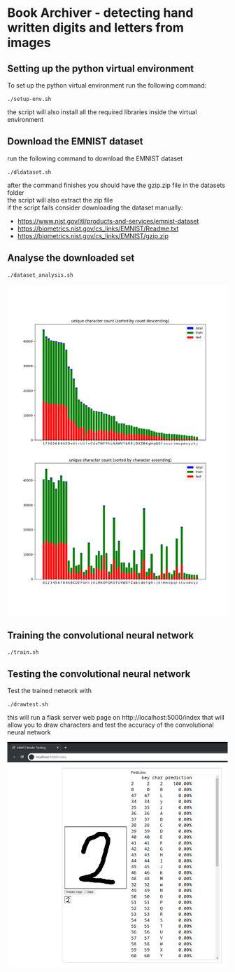 # Book Archiver - detecting hand written digits and letters from images

## Setting up the python virtual environment
To set up the python virtual environment run the following command:

```
./setup-env.sh
```

the script will also install all the required libraries inside the virtual environment

## Download the EMNIST dataset
run the following command to download the EMNIST dataset 
```
./dldataset.sh
```
after the command finishes you should have the gzip.zip file in the datasets folder
<br>
the script will also extract the zip file
<br>
if the script fails consider downloading the dataset manually:
- https://www.nist.gov/itl/products-and-services/emnist-dataset
- https://biometrics.nist.gov/cs_links/EMNIST/Readme.txt
- https://biometrics.nist.gov/cs_links/EMNIST/gzip.zip

## Analyse the downloaded set
```
./dataset_analysis.sh
```
![char count image](stats/dataset_unqiue_count_all.png "character count")

## Training the convolutional neural network

```
./train.sh
```

## Testing the convolutional neural network

Test the trained network with
```
./drawtest.sh
```
this will run a flask server web page on 
http://localhost:5000/index
that will allow you to draw characters and test the accuracy of the convolutional neural network

![draw test image](images/draw.py.png "draw test")
